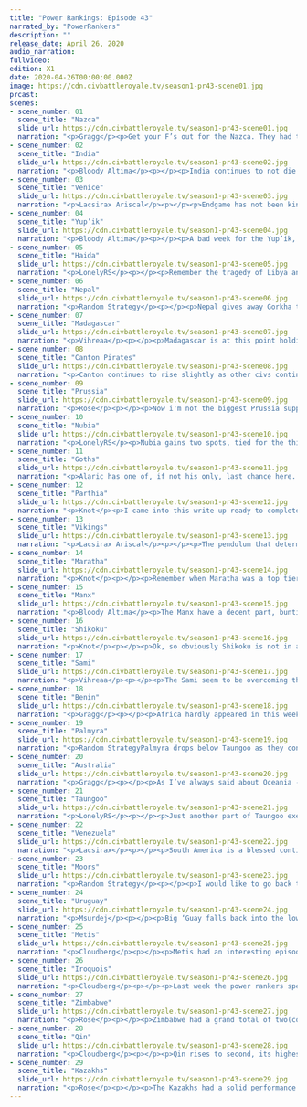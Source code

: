 ```yaml
---
title: "Power Rankings: Episode 43"
narrated_by: "PowerRankers"
description: ""
release_date: April 26, 2020
audio_narration:
fullvideo:
edition: X1
date: 2020-04-26T00:00:00.000Z
image: https://cdn.civbattleroyale.tv/season1-pr43-scene01.jpg
prcast:
scenes:
- scene_number: 01
  scene_title: "Nazca"
  slide_url: https://cdn.civbattleroyale.tv/season1-pr43-scene01.jpg
  narration: "<p>Gragg</p><p>Get your F’s out for the Nazca. They had the misfortune of being on the same continent as Uruguay and Kuikuro. Between those two the Nazca never really had a chance to expand and snowball. They never got off the ground in Endgame. As their last act of defiance they died to Venezuela instead of Uruguay. That leaves the Nazca killcount at 1 and Uruguay’s 0.</p>"
- scene_number: 02
  scene_title: "India"
  slide_url: https://cdn.civbattleroyale.tv/season1-pr43-scene02.jpg
  narration: "<p>Bloody Altima</p><p></p><p>India continues to not die. Now, this is dominantly because Palmyra continues to not commit to the execution, with a grand total of one badly injured Prawn Knight in range of Hyderabad’s Deep last we saw despite the fact that Zenobia clearly has open borders with Maratha and plenty of space to work with, but at the same time one can’t help but respect the fact that it’s a mountainous walled city on a hill with Comp Bow defenders, so even with four pop it’s got respectable survival numbers. Still, gods willing, the next part could easily be India’s last.</p>"
- scene_number: 03
  scene_title: "Venice"
  slide_url: https://cdn.civbattleroyale.tv/season1-pr43-scene03.jpg
  narration: "<p>Lacsirax Ariscal</p><p></p><p>Endgame has not been kind to Venice. Why should it have been? They’ve perennially underperformed, ever since missing clear as day opportunities to use their powerful navy back in the first Middle Ages (I guess having a blind leader didn’t help them spot those), and refusing to settle anywhere sensible at the start of the new Ancient Era. They won’t make it the top 20, but the Moors might yet bungle their invasion, or Enrico might find a peace offering lodged behind the sofa somewhere. It wouldn’t surprise me if they stuck around for another ten parts, each week providing a tiny dash of purple and another dull 200 words to the world. It would be very Venice of them.</p>"
- scene_number: 04
  scene_title: "Yup’ik"
  slide_url: https://cdn.civbattleroyale.tv/season1-pr43-scene04.jpg
  narration: "<p>Bloody Altima</p><p></p><p>A bad week for the Yup’ik, who joined the Runt Parade this week, losing all but one city to Shikoku’s desperate march east. Left with just Cev’aq, a mountainous, hilly, snowy city in the northernmost part of the world, they may actually survive for a while longer- Shikoku have bigger problems right now so even if they build a navy it’s not going to be a huge deal, Haida themselves just joined the Runt Parade as well, and the Metis will (probably) have a rather rough time invading the city between their small Ice Sheet Fleet and the overland terrain. I don’t see them joining the Black Parade anytime soon.</p>"
- scene_number: 05
  scene_title: "Haida"
  slide_url: https://cdn.civbattleroyale.tv/season1-pr43-scene05.jpg
  narration: "<p>LonelyRS</p><p></p><p>Remember the tragedy of Libya and Algeria? Remember how the two limped through North Africa, focusing on the religious game and inadvertently turning themselves into rumps by doing so, then died almost on top of each other while serving as the meat in the Moor/Songhai sandwich? Well, those of you who enjoy rumps racing to the bottom of the power rankings got a special treat this week: it’s happening again, and this time the setting is the frozen wastes of the coldest reaches of the Pacific Northwest. Koyah’s definitely the Libya, if we’re running with the theme of making comparisons to civs long gone. Libya, you’ll note, ended up surviving slightly longer. Unfortunately, Libya also was kind of torn to shreds in the span of a few parts, and, uh, the Haida’s quick and brutal evisceration by the Metis is certainly reminiscent of that. Will they die this part? Probably not, not when their capital is a two-tile island and their only relevant aggressors are a Metis and a Shikoku away. Will they die eventually? Almost certainly.</p>"
- scene_number: 06
  scene_title: "Nepal"
  slide_url: https://cdn.civbattleroyale.tv/season1-pr43-scene06.jpg
  narration: "<p>Random Strategy</p><p></p><p>Nepal gives away Gorkha to Taungoo, who ungratefully use it to citadel Kathmandu. But it's fine, they still have 2 unconquerable mountain cities. They still have 3 out of 4 neighbours attacking them due to Parthia joining in instead of Taungoo. But Parthia's presence actually weakens the coalition, because now instead of a constant stream of Kazakh knights going in one by one, Nepal instead has to deal with a constant stream of alternating knights and Grivpanvars going in one by one. (Grivpanvars are horseman replacements and weaker than knights.) It should be manageable. Their biggest risk is, like last part, that they will give away their cities, like they did just do to Taungoo.</p><p></p>"
- scene_number: 07
  scene_title: "Madagascar"
  slide_url: https://cdn.civbattleroyale.tv/season1-pr43-scene07.jpg
  narration: "<p>Vihreaa</p><p></p><p>Madagascar is at this point holding on until Zimbabwe declares war on them. With Zimbabwe currently researching the tech for frigates as well, I would say their days are numbered. Regardless of that, they still manage to climb 3 ranks this week, purely because everyone else was doing worse than them, which hey, if it works, right? Here’s to hoping they’ll get one of those settlers out to Antarctica before the Zimbabwean boats come calling.</p>"
- scene_number: 08
  scene_title: "Canton Pirates"
  slide_url: https://cdn.civbattleroyale.tv/season1-pr43-scene08.jpg
  narration: "<p>Canton continues to rise slightly as other civs continue to crumble around the cylinder. And at this point, that’s the only thing you can hope for that’s not a swift death. With mediocre stats and neighbors in the Qin and Taungoo, Ching Shih’s only real chance at a palpable gain is either a lucky snipe, or waiting for the collapse of one of their neighbors. And considering the power differences between Canton and their neighbors, even that’s not as likely as being curb stomped.</p>"
- scene_number: 09
  scene_title: "Prussia"
  slide_url: https://cdn.civbattleroyale.tv/season1-pr43-scene09.jpg
  narration: "<p>Rose</p><p></p><p>Now i'm not the biggest Prussia supporter, but even I couldn’t help but feel bad for the nation this part. Prussia suffered from the one thing that every nation fears will happen to them, being stuck without their capital. Even if the Prussians manage to take it back, the city will have a population total of 3 at best. Apparently this pity was shared by several world leaders however, as the Sami and the Goths have sworn to “take revenge” on the Vikings, but in a way this is worse for Prussia as this turns the odds of Prussia getting its capital back from slim to slimmer. At least Venice looks prime for the taking, but even that could be swiped by the Moors</p>"
- scene_number: 10
  scene_title: "Nubia"
  slide_url: https://cdn.civbattleroyale.tv/season1-pr43-scene10.jpg
  narration: "<p>LonelyRS</p><p>Nubia gains two spots, tied for the third most of any civ this part… despite doing almost nothing of note. Really, Africa as a whole was rather stagnant this time around, which, sure, seems very good for Piye on the surface. He doesn’t have to worry about dying horribly if the camera never turns his way. The camera’s trained to actively seek out those dying horrible deaths, so his not being shown on screen is probably a good thing considering how frail he is. The rub: every part he spends in relative peace, he’s only getting frailer. Between Benin, Palmyra, and Zimbabwe, Nubia’s drawn a tough group of neighbors, and even the least advanced among them is still getting almost double the science per turn Piye is. And Civ V, of course, is a game founded on the concept of snowballing. Right now, he might stand a chance of at least surviving if one of them elects to tear his civ to shreds. In a few parts? He probably won’t.</p>"
- scene_number: 11
  scene_title: "Goths"
  slide_url: https://cdn.civbattleroyale.tv/season1-pr43-scene11.jpg
  narration: "<p>Alaric has one of, if not his only, last chance here. The Vikings have only a fraction of their forces in their recent gains from Prussia, giving Alaric a damn good chance to take over the area. If he succeeds, Alaric can hopefully position himself to gain a better foothold in Europe. But if the invasion fails, Alaric will find himself with only three cities, a pitiful army, and neighboring the Kazakhs.  An attempt at Greco-Prussia could be made, but the peacekeepers are already starting to crowd the place. If Alaric doesn’t make some good moves in the next part, his small chances could evaporate.</p>"
- scene_number: 12
  scene_title: "Parthia"
  slide_url: https://cdn.civbattleroyale.tv/season1-pr43-scene12.jpg
  narration: "<p>Knot</p><p>I came into this write up ready to completely trash Parthia, but honestly, I can’t remember the last time they were in this good a position. They probably still can’t win, but they now have the potential to do something. If Mithridates can somehow get around the mountains, the war with Nepal could be a way to expand his empire. Maratha gets weaker and weaker every episode, so jumping into a well timed coalition could maybe get Parthia some decent cities that would increase their production. Even a war with Palmyra, while not good, might not completely sink them, as they have enough of a force to stall a little while. Now obviously, all of this is under the assumption that the Kazakhs completely forget they exist, because the moment they remember, Parthia’s done. However, the Kazakhs have way bigger fish to fry right now, so maybe they’ll let Parthia do something cool. Parthia has graduated from “Absolutely no way for them to ever do anything,” to “Slightly possible for them to be interesting before they die a fiery death,” and that’s about all I could ask for</p>"
- scene_number: 13
  scene_title: "Vikings"
  slide_url: https://cdn.civbattleroyale.tv/season1-pr43-scene13.jpg
  narration: "<p>Lacsirax Ariscal</p><p></p><p>The pendulum that determines the fate of the Viking people has been swinging wildly in the past few parts. One moment it’s deep in the red, as a decidedly blue threat takes a city straight from their homeland. And this episode it swung back to green, as they captured a capital and an inland city they never dreamt of taking by force. And just like that it violently judders back to red, as a new coalition descends on their homeland and their conquests alike. But I’ve taken a liking to the Vikings, and I’ve a somewhat drowsy belief that they’ll pull through regardless. They always do, right? The Vikings can only be killed by Ragnarok, and I think the tech for that isn’t until Future Worlds.</p>"
- scene_number: 14
  scene_title: "Maratha"
  slide_url: https://cdn.civbattleroyale.tv/season1-pr43-scene14.jpg
  narration: "<p>Knot</p><p></p><p>Remember when Maratha was a top tier contender? Remember when they had scarier stats than Taungoo, Qin, and Zimbabwe? Remember how they did nothing with those stats for turns and turns and turns on end? Remember when endgame gave them another shot at taking out their neighbors and being the power on the subcontinent? Remember when instead they were somehow less interesting than Nepal, as they just sat there wasting away, and it finally became clear that they were irrelevant?</p><p></p><p>Yeah, me neither.</p>"
- scene_number: 15
  scene_title: "Manx"
  slide_url: https://cdn.civbattleroyale.tv/season1-pr43-scene15.jpg
  narration: "<p>Bloody Altima</p><p>The Manx have a decent part, bunting out the ambitions (and undefended) Iroquois settle and quietly bulking up. They utterly failed to evict Sami from Greenland, but hey, can’t win ‘em all. Their stats are almost across the board better than the Vikings, particularly in production where they more than double the raiders. While they are set to avoid the slaughter the Vikings wrought upon them last time, they still have a few rather notable problems- number one, their navy is smaller and more primitive than you’d think for an island power. Number two, the Moors are still on the Isles, and they in turn have almost double the Manx’s manpower, and while certainly most of that isn’t going to be Manpower In Theatre, it’s still a relevant concern for the Manx. The Manx still have plenty of opportunities, particularly if they nab Astronomy and bulk up their navy, but they do need to act fast before the Vikings establish themselves as a real player on the continent or the Moors wake up.</p>"
- scene_number: 16
  scene_title: "Shikoku"
  slide_url: https://cdn.civbattleroyale.tv/season1-pr43-scene16.jpg
  narration: "<p>Knot</p><p></p><p>Ok, so obviously Shikoku is not in a good spot. A coalition featuring the top superstars of the cylinder all after your juicy land is not ever going to be good. The question is how bad is it gonna be? Can Shikoku keep enough of their land, maybe even take a few new cities, and eventually bounce back from this war, much like Pre-endgame Metis did against the Iroquois? Does Shikoku survive these wars but lose so much territory and waste so many resources that they can’t ever recover, living on as a pseudo rump state like the Iroquois did to the Apache? Or are we looking at “Songhai 2: Now in Asia”, where the Kazakhs and Qin, with some Metis help, partition the rest of Shikoku’s lands, and Ryota joins his comrades on the submarine. It’s not clear right now, so at the moment, Shikoku does not move. Only time will tell if a couple weeks from now, we’re talking about how well Shikoku came out of this war, or we’re writing them a eulogy.</p><p></p>"
- scene_number: 17
  scene_title: "Sami"
  slide_url: https://cdn.civbattleroyale.tv/season1-pr43-scene17.jpg
  narration: "<p>Vihreaa</p><p></p><p>The Sami seem to be overcoming this hurdle that they faced at the start, but they are still at best a regional power. Perhaps if this war with the Vikings is successful, then they will be able to gain control over a sizable portion of Europe. Oh how one could dream. Regardless of this, the Sami have several good places they can expand, seeing how Europe is still so fractured at the moment.</p>"
- scene_number: 18
  scene_title: "Benin"
  slide_url: https://cdn.civbattleroyale.tv/season1-pr43-scene18.jpg
  narration: "<p>Gragg</p><p></p><p>Africa hardly appeared in this week’s episode so we didn’t get a lot of updates on Benin’s situation. They did appear, however, in the director's cut. Here we see that they are poised to take advantage of Nubia’s long war with Zimbabwe. Whether they will or not is another matter. The Moors and Zimbabwe aren’t immediate threats so Benin should at least stay stable. On the other hand their only realistic expansion opportunity is a war with Nubia, and soon.</p>"
- scene_number: 19
  scene_title: "Palmyra"
  slide_url: https://cdn.civbattleroyale.tv/season1-pr43-scene19.jpg
  narration: "<p>Random StrategyPalmyra drops below Taungoo as they continue to stagnate. A few parts ago they were a forerunner for number of cities with 6 when the rest of the world had 4. Now, a few parts later, they are still only on 12 while the top-tiers have at least 18. They are way ahead of tier 3 civs, whose civs only have 6 or 7 cities, but being bottom of tier 2 is still slightly disappointing given their fast start. One strength they do have right now is good science; their tech is notably higher than the Metis or Qin's. What Palmyra needs right now is to crush one of their neighbours to gain more cities. They have one of the weakest set of neighbours in the game right now. The Goths and Nubia are both 3 city rumps that should be easy to take. Parthia, though not a rump,is also a decent conquest option since they are only half as strong as Palmyra. The only problem with these options is geography: there are mountains or sea protecting most of them, but nothing Palmyra's superior tech and production can't beat (that is if they use their tech advantage on units instead of cultural buildings). One final option is to take the Zimbabwe colony of Chibuene in Arabia, though Zimbabwe is on the verge of unlocking frigates, so it might not be wise to poke the beast.</p>"
- scene_number: 20
  scene_title: "Australia"
  slide_url: https://cdn.civbattleroyale.tv/season1-pr43-scene20.jpg
  narration: "<p>Gragg</p><p></p><p>As I’ve always said about Oceania - easy come, easy go. These small naval cities are difficult for an AI to defend. This episode it was Australia who learned that lesson the hard way. In a few episodes, maybe they’ll be on the other end of it. For now Australia expansion has been stalled but they are far from out of it. Their core is still safe and the Qin/Taungoo aren’t toooo scary yet.</p>"
- scene_number: 21
  scene_title: "Taungoo"
  slide_url: https://cdn.civbattleroyale.tv/season1-pr43-scene21.jpg
  narration: "<p>LonelyRS</p><p></p><p>Just another part of Taungoo executing what we’ve come to learn is their usual plan for these sorts of games: starting slow, coring up, then pouncing on a weak neighbor and doing their level best to unite Indonesia under their banner. The unlucky civ sacrificed upon the altar of Taungoo-being-good-actually this time around? Australia. Or, well, part of Australia, but who can tell, really? The island itself is probably going to remain a pipe dream no matter how many boats the Goo sends, but Hobart’s an easy target, and if that falls then Taungoo will have quite the power base on their hands, given the recent addition of the Nepalese city of Gorkha. Of course, given their non-Marathan relevant neighbors, that might not end up meaning much. Australia’s still got a shot at being stronger than them even after the consumption of a good third of their empire, and to the north the Qin lurk, set to grow even stronger at Shikoku’s expense. There’s rump states, yes, and they’re plentiful. But those free sources of extra cities will only last so long, and if Taungoo want to really leave their mark on this smaller cylinder, they’ll need to do more than just revel in the kill like they did last time around.</p>"
- scene_number: 22
  scene_title: "Venezuela"
  slide_url: https://cdn.civbattleroyale.tv/season1-pr43-scene22.jpg
  narration: "<p>Lacsirax</p><p></p><p>South America is a blessed continent to live in. Wars come, wars go, sure. But as long as you’re not a soldier, you’d hardly notice. Especially not for those Venezuelans living in their newest colonies, the sunny Caribbean islands, an archipelago that war has never once touched. And surely never will.</p><p></p><p>If it ever did come to it (and it won’t) Venezuela aren’t immediately done for. As the gap between Métis and Iroquois hegemony grows blurrier, Venezuela would be a handy ally for either side when the next inevitable war rolls around. With the sheer amount of coastal cities they’ve racked up in the region, their navy will soon be a huge fleet capable of flipping the Eastern Seaboard for generations of sailors. With Uruguay proven a non threat til planes, they’ve an outside chance of outgrowing the feared Blue Monolith.</p><p></p><p>(Oh, and they apparently eliminated someone this week. Barely worth this footnote, I forgot about it already.)</p>"
- scene_number: 23
  scene_title: "Moors"
  slide_url: https://cdn.civbattleroyale.tv/season1-pr43-scene23.jpg
  narration: "<p>Random Strategy</p><p></p><p>I would like to go back to my part 13 write-up of the Moors. Yes it was a long time ago. This is what I had to say "I would attack Songhai with my brand new trebuchets and grenadine cavalry (crossbow replacement the Moors are currently researching at this very moment). Songhai's western cities are particularly empty and Songhai is still stuck on classical military tech so I should be able to blitz a lot of cities. Then I can keep them thanks to tavern happiness (also unlocked at crossbows)." We all know what actually ended up happening... Well guess what? the Moors are in the same situation again! They are the only civ with crossbows while Benin is still stuck in the classical era (both their land troops and navy). The difference is that Benin isn't as empty as Songhai was, nor are they at such a big production disadvantage like Songhai was, though they would at the very least lose a bunch of coastal cities to the Moors superior navy. </p><p></p><p>However, the Moors are also pretty unlikely to attack Benin at the moment so that is mostly irrelevant. They're too busy with Venice and Prussia at the moment. Stettin is protected by forest hills which block artillery from shooting it and is thus extremely difficult to take and I don't think they can do so (though they can very easily get it in a peace deal). As for Venice, the Moors have wiped out Venice's entire military, and are currently setting up trebuchets. It will almost certainly fall by the next part. The Moor's last neighbour, the Manx, are currently rather lacking in the naval department and don't look to be much of a threat either. Though I wouldn't attack the Manx just yet - I would wait for frigate tech so that my colonies can defend themselves. Overall the Moors are in a great position. They're in the top 10 of all stats, including a nice 3rd on tech. But unlike other top 10 civs, they have great expansion opportunities! The whole of Europe is made up of weaker civs ripe for the taking! Their biggest threat is Benin who they would currently beat up if they fought (though this is only temporary and the match-up will even up once Benin researches crossbows and a medieval navy)</p><p></p>"
- scene_number: 24
  scene_title: "Uruguay"
  slide_url: https://cdn.civbattleroyale.tv/season1-pr43-scene24.jpg
  narration: "<p>Msurdej</p><p></p><p>Big ‘Guay falls back into the lower half of the top 10, as two things become clear. The first is that Venezuela isn’t going away any time soon. The two have comparable stats, though Lavalleja will probably pull ahead with a better production and city count. But the other thing is a bit more nuanced. Chavez is now the only feasible expansion route for the boys in blue now, and the only other ways are across an ocean.  Is it possible, sure. But it’s still quite a ways away, and still probably farther away than them overpowering Venezuela.</p>"
- scene_number: 25
  scene_title: "Metis"
  slide_url: https://cdn.civbattleroyale.tv/season1-pr43-scene25.jpg
  narration: "<p>Cloudberg</p><p></p><p>Metis had an interesting episode, in which they won a fight with Haida, lost a skirmish with the Iroquois, and made some impressive gains in the stats. Despite losing two minor Arctic cities, and razing everything they took from Haida, Metis now has more production and more cities than the Iroquois, an edge that is likely to increase as the Metis have room for more new cities than the Iroquois do. That said, until the statistical gap is a lot bigger than it is now, Metis will suffer from much the same problem as the Iroquois: each civilization’s only viable expansion route will be through the other. For now, Metis can still finish off the rump states of Yup’ik and Haida, and maybe take some cities from Shikoku, but after that it’s hard to see where to go except east. And that won’t be easy—expect more stalemate wars in the future.</p>"
- scene_number: 26
  scene_title: "Iroquois"
  slide_url: https://cdn.civbattleroyale.tv/season1-pr43-scene26.jpg
  narration: "<p>Cloudberg</p><p></p><p>Last week the power rankers speculated at length about the outcome of a future Iroquois-Metis war. And lo and behold, we got one this part, which went pretty much as expected: the Iroquois captured and razed a couple of undefended arctic cities, but the main front went nowhere, and the two sides made peace. This only reinforces the conclusion that the Iroquois, while strong, have no obvious path to further expansion for at least the foreseeable future. If they weren’t so bloody thicc, they probably wouldn’t be all the way up in fourth, and if they start to lose their statistical edge, expect them to drop like a rock.</p>"
- scene_number: 27
  scene_title: "Zimbabwe"
  slide_url: https://cdn.civbattleroyale.tv/season1-pr43-scene27.jpg
  narration: "<p>Rose</p><p></p><p>Zimbabwe had a grand total of two(count em two) mentions in this part. One of which was them being a part of the meme being featured within the part, with the other idolizing their fat stash of gold. This is relatively uncommon for a civ of its size, as one would at least expect a quick shot of the core of the nation.There is an old saying amongst the community that “no amount of power can save you from inactivity”, and that is true in this case where other power houses like Qin and the Kazakhs, and even the Iroqouis in some cases, are surpassing Zimbabwe. However, Zimbabwe is specing into navel tech, meaning that the nation may be able to colonize several untapped places around the cylinder, so this inactivity may change rapidly.</p>"
- scene_number: 28
  scene_title: "Qin"
  slide_url: https://cdn.civbattleroyale.tv/season1-pr43-scene28.jpg
  narration: "<p>Cloudberg</p><p></p><p>Qin rises to second, its highest rank ever, on the heels of a pair of bold wars against powerful neighbors. Qin attacked Australia and lost some outlying colonies but gained a city in Japan, which wasn’t exactly a resounding victory but it was at least exciting. Now Qin has declared war on Shikoku, and while Ying Zheng doesn’t seem totally prepared for the fight—Shikoku is in fact pressing the early advantage—the stats don’t lie. Qin has a much larger army, much more production, and an ally in the form of the Kazakhs, all factors which are sure to force the war to go in a very different direction very soon. The raw numbers also support a top 3 Qin: they’re third in military, tied for third in production, and third in cities. So why are they second and not third? Well, honestly, your guess is as good as mine.</p>"
- scene_number: 29
  scene_title: "Kazakhs"
  slide_url: https://cdn.civbattleroyale.tv/season1-pr43-scene29.jpg
  narration: "<p>Rose</p><p></p><p>The Kazakhs had a solid performance this part,powering through the front line of Shikoku, starting what historians will call “the crushing of Sakomoto’s hopes and dreams”. While the Kazakhs didn’t get as many cities from shikoku as they may had hoped for, the Kazakhs did gain a bunch of new cities via settlers, which will be useful for them in the long run. Additionally, the Kazakhs also have a metric ton of settlers on the board, meaning that they will most likely raze a bunch of the cities they capture and put an “oc do not steal” logo on their new gains. There is the possibility that the Kazakhs may peace out next part too, as their front line is stretched thin, however there shear production output of the Kazakhs likely negates this concern</p>"
---
```

